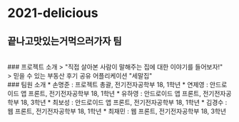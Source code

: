 # 2021-delicious
## 끝나고맛있는거먹으러가자 팀
<br>
### 프로젝트 소개
> "직접 살아본 사람이 말해주는 집에 대한 이야기를 들어보자!" <br>
> 믿을 수 있는 부동산 후기 공유 어플리케이션 "세말집"

<br>
### 팀원 소개
* 손명준 : 프로젝트 총괄, 전기전자공학부 18, 1학년
* 연제영 : 안드로이드 앱 프론트, 전기전자공학부 18, 1학년
* 유하영 : 안드로이드 앱 프론트, 전기전자공학부 18, 3학년
* 최보성 : 안드로이드 앱 프론트, 전기전자공학부 18, 1학년
* 김경수 : 웹 프론트, 전기전자공학부 18, 1학년
* 최재민 : 웹 프론트, 전기전자공학부 18, 3학년

